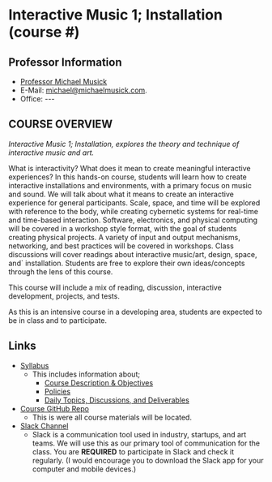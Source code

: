 # Interactive Music 1; Installation<br/>(course #)


## Professor Information

- [Professor Michael Musick](http://michaelmusick.com)
- E-Mail: [michael@michaelmusick.com](mailto:michael@michaelmusick.com).
- Office: ---


## COURSE OVERVIEW

_Interactive Music 1; Installation, explores the theory and technique of interactive music and art._

What is interactivity? What does it mean to create meaningful interactive experiences? In this hands-on course, students will learn how to create interactive installations and environments, with a primary focus on music and sound. We will talk about what it means to create an interactive experience for general participants. Scale, space, and time will be explored with reference to the body, while creating cybernetic systems for real-time and time-based interaction. Software, electronics, and physical computing will be covered in a workshop style format, with the goal of students creating physical projects. A variety of input and output mechanisms, networking, and best practices will be covered in workshops. Class discussions will cover readings about interactive music/art, design, space, and` installation. Students are free to explore their own ideas/concepts through the lens of this course.

This course will include a mix of reading, discussion, interactive development, projects, and tests.

As this is an intensive course in a developing area, students are expected to be in class and to participate.


## Links

- [Syllabus](https://github.com/michaelmusick/InteractiveInstallation_CC_Demo/blob/master/Syllabus.md)
    - This includes information about;
        - [Course Description & Objectives](https://github.com/michaelmusick/InteractiveInstallation_CC_Demo/blob/master/Syllabus.md#description)
        - [Policies](https://github.com/michaelmusick/InteractiveInstallation_CC_Demo/blob/master/Syllabus.md#policies)
        - [Daily Topics, Discussions, and Deliverables](https://github.com/michaelmusick/InteractiveInstallation_CC_Demo/blob/master/Syllabus.md#schedule)
- [Course GitHub Repo](https://github.com/michaelmusick/InteractiveInstallation_CC_Demo)
    - This is were all course materials will be located.
- [Slack Channel](./)
    - Slack is a communication tool used in industry, startups, and art teams. We will use this as our primary tool of communication for the class. You are **REQUIRED** to participate in Slack and check it regularly. (I would encourage you to download the Slack app for your computer and mobile devices.)
